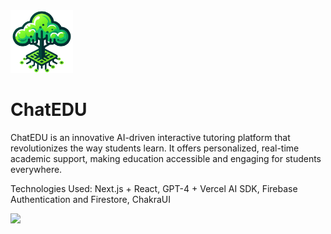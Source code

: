 <img src="https://github.com/chat-edu/chat-edu/blob/main/public/logo.png" alt="ChatEDU Main Page" width="100" />

# ChatEDU
ChatEDU is an innovative AI-driven interactive tutoring platform that revolutionizes the way students learn. It offers personalized, real-time academic support, making education accessible and engaging for students everywhere.

Technologies Used: Next.js + React, GPT-4 + Vercel AI SDK, Firebase Authentication and Firestore, ChakraUI

![](https://komarev.com/ghpvc/?username=jphiggzz)
